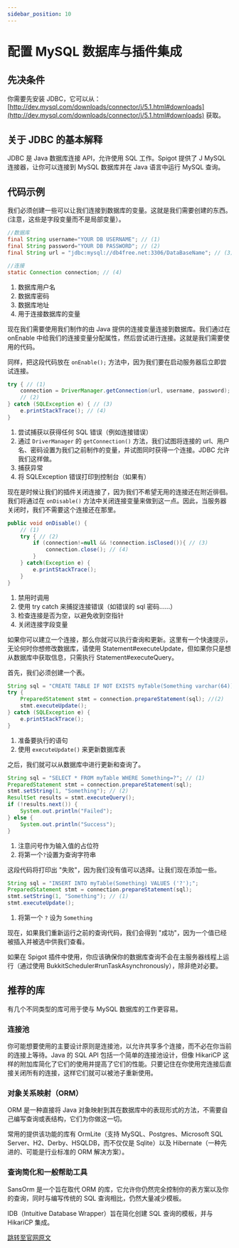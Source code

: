 ```yaml
---
sidebar_position: 10
---
```


# 配置 MySQL 数据库与插件集成

## 先决条件

你需要先安装 JDBC，它可以从：[http://dev.mysql.com/downloads/connector/j/5.1.html#downloads](http://dev.mysql.com/downloads/connector/j/5.1.html#downloads) 获取。

## 关于 JDBC 的基本解释

JDBC 是 Java 数据库连接 API，允许使用 SQL 工作。Spigot 提供了 J MySQL 连接器，让你可以连接到 MySQL 数据库并在 Java 语言中运行 MySQL 查询。

## 代码示例

我们必须创建一些可以让我们连接到数据库的变量。这就是我们需要创建的东西。(注意，这些是字段变量而不是局部变量）。

```java
//数据库
final String username="YOUR DB USERNAME"; // (1)
final String password="YOUR DB PASSWORD"; // (2) 
final String url = "jdbc:mysql://db4free.net:3306/DataBaseName"; // (3)

//连接
static Connection connection; // (4)
```

1. 数据库用户名
2. 数据库密码
3. 数据库地址
4. 用于连接数据库的变量

现在我们需要使用我们制作的由 Java 提供的连接变量连接到数据库。我们通过在 onEnable 中给我们的连接变量分配属性，然后尝试进行连接。这就是我们需要使用的代码。

同样，把这段代码放在 `onEnable();` 方法中，因为我们要在启动服务器后立即尝试连接。

```java
try { // (1)
    connection = DriverManager.getConnection(url, username, password);
    // (2)
} catch (SQLException e) { // (3)
    e.printStackTrace(); // (4)
}
```

1. 尝试捕获以获得任何 SQL 错误（例如连接错误）
2. 通过 `DriverManager` 的 `getConnection()` 方法，我们试图将连接的 url、用户名、密码设置为我们之前制作的变量，并试图同时获得一个连接。JDBC 允许我们这样做。
3. 捕获异常
4. 将 SQLException 错误打印到控制台（如果有）

现在是时候让我们的插件关闭连接了，因为我们不希望无用的连接还在附近徘徊。我们将通过在 `onDisable()` 方法中关闭连接变量来做到这一点。因此，当服务器关闭时，我们不需要这个连接还在那里。

```java
public void onDisable() {
    // (1)
    try { // (2)
        if (connection!=null && !connection.isClosed()){ // (3)
            connection.close(); // (4)
        }
    } catch(Exception e) {
        e.printStackTrace();
    }
}
```

1. 禁用时调用
2. 使用 try catch 来捕捉连接错误（如错误的 sql 密码......）
3. 检查连接是否为空，以避免收到空指针
4. 关闭连接字段变量

如果你可以建立一个连接，那么你就可以执行查询和更新。这里有一个快速提示，无论何时你想修改数据库，请使用 Statement#executeUpdate，但如果你只是想从数据库中获取信息，只需执行 Statement#executeQuery。

首先，我们必须创建一个表。

```java
String sql = "CREATE TABLE IF NOT EXISTS myTable(Something varchar(64));"; // (1)
try {
    PreparedStatement stmt = connection.prepareStatement(sql); //(2)
    stmt.executeUpdate();
} catch (SQLException e) {
    e.printStackTrace();
}
```

1. 准备要执行的语句
2. 使用 `executeUpdate()` 来更新数据库表

之后，我们就可以从数据库中进行更新和查询了。

```java
String sql = "SELECT * FROM myTable WHERE Something=?"; // (1)
PreparedStatement stmt = connection.prepareStatement(sql);
stmt.setString(1, "Something"); // (2)
ResultSet results = stmt.executeQuery();
if (!results.next()) {
    System.out.println("Failed");
} else {
    System.out.println("Success");
}
```

1. 注意问号作为输入值的占位符
2. 将第一个`?`设置为查询字符串

这段代码将打印出 "失败"，因为我们没有值可以选择。让我们现在添加一些。

```java
String sql = "INSERT INTO myTable(Something) VALUES ('?');";
PreparedStatement stmt = connection.prepareStatement(sql);
stmt.setString(1, "Something"); // (1)
stmt.executeUpdate();
```

1. 将第一个 `?` 设为 `Something`

现在，如果我们重新运行之前的查询代码，我们会得到 "成功"，因为一个值已经被插入并被选中供我们查看。

如果在 Spigot 插件中使用，你应该确保你的数据库查询不会在主服务器线程上运行（通过使用 BukkitScheduler#runTaskAsynchronously），除非绝对必要。

## 推荐的库

有几个不同类型的库可用于使与 MySQL 数据库的工作更容易。

### 连接池

你可能想要使用的主要设计原则是连接池，以允许共享多个连接，而不必在你当前的连接上等待。Java 的 SQL API 包括一个简单的连接池设计，但像 HikariCP 这样的附加库简化了它们的使用并提高了它们的性能。只要记住在你使用完连接后直接关闭所有的连接，这样它们就可以被池子重新使用。

### 对象关系映射（ORM）

ORM 是一种直接将 Java 对象映射到其在数据库中的表现形式的方法，不需要自己编写查询或表结构，它们为你做这一切。

常用的提供该功能的库有 OrmLite（支持 MySQL、Postgres、Microsoft SQL Server、H2、Derby、HSQLDB，而不仅仅是 Sqlite）以及 Hibernate（一种先进的、可能是行业标准的 ORM 解决方案）。

### 查询简化和一般帮助工具

SansOrm 是一个旨在取代 ORM 的库，它允许你仍然完全控制你的表方案以及你的查询，同时与编写传统的 SQL 查询相比，仍然大量减少模板。

IDB（Intuitive Database Wrapper）旨在简化创建 SQL 查询的模板，并与 HikariCP 集成。

[跳转至官网原文](https://www.spigotmc.org/wiki/mysql-database-integration-with-your-plugin/)